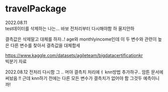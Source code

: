 # travelPackage

2022.08.11   
test데이터를 삭제하는 나는... 바보
전처리부터 다시해야함
하
울지안하
  
결측값은 삭제말고 대체를 하자..!
age와 monthlyincome인데 이 두 변수와 관련이 높은 다른 변수를 찾아서 결측값을 대체합세

  
https://www.kaggle.com/datasets/agileteam/bigdatacertificationkr  
빅분기 자료



2022.08.12
전처리 다시함
그 .. 머야 결측치 처리에ㅓ knn방법 추가하구.. 암튼 문서에 써놨음 !!
근데 knn하기 전에는 다른 모든 변수가 결측치가 없어야 함 그것두 예측이니까!
